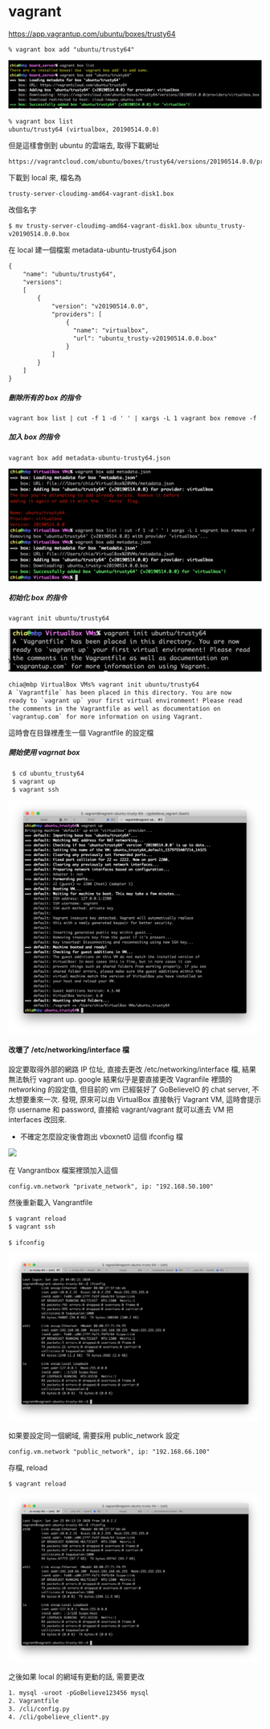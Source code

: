 # vagrant

https://app.vagrantup.com/ubuntu/boxes/trusty64

    % vagrant box add "ubuntu/trusty64"

![image](https://github.com/Charles-Hsu/vagrant/blob/master/vagrant_add_box.png)

    % vagrant box list
    ubuntu/trusty64 (virtualbox, 20190514.0.0)

但是這樣會倒到 ubuntu 的雲端去, 取得下載網址
    
    https://vagrantcloud.com/ubuntu/boxes/trusty64/versions/20190514.0.0/providers/virtualbox.box

下載到 local 來, 檔名為

    trusty-server-cloudimg-amd64-vagrant-disk1.box

改個名字

    $ mv trusty-server-cloudimg-amd64-vagrant-disk1.box ubuntu_trusty-v20190514.0.0.box
    
在 local 建一個檔案 metadata-ubuntu-trusty64.json

    {
        "name": "ubuntu/trusty64",
        "versions": 
        [
            {
                "version": "v20190514.0.0",
                "providers": [
                    {
                      "name": "virtualbox",
                      "url": "ubuntu_trusty-v20190514.0.0.box"
                    }
                ]
            }
        ]
    }

##### 刪除所有的 box 的指令

    vagrant box list | cut -f 1 -d ' ' | xargs -L 1 vagrant box remove -f
    
##### 加入 box 的指令

    vagrant box add metadata-ubuntu-trusty64.json

![image](https://github.com/Charles-Hsu/vagrant/blob/master/add_local_vagrant_box.png)

##### 初始化 box 的指令

    vagrant init ubuntu/trusty64

![image](https://github.com/Charles-Hsu/vagrant/blob/master/vagrant_init.png)

    chia@mbp VirtualBox VMs% vagrant init ubuntu/trusty64
    A `Vagrantfile` has been placed in this directory. You are now
    ready to `vagrant up` your first virtual environment! Please read
    the comments in the Vagrantfile as well as documentation on
    `vagrantup.com` for more information on using Vagrant.
    
這時會在目錄裡產生一個 Vagrantfile 的設定檔

##### 開始使用 vagrnat box

     $ cd ubuntu_trusty64
     $ vagrant up
     $ vagrant ssh
     
![image](https://github.com/Charles-Hsu/vagrant/blob/master/vagrant-up.png)

#### 改壞了 /etc/networking/interface 檔

設定要取得外部的網路 IP 位址, 直接去更改 /etc/networking/interface 檔, 結果無法執行 vagrant up. google 結果似乎是要直接更改 Vagranfile 裡頭的 networking 的設定值, 但目前的 vm 已經裝好了 GoBelieveIO 的 chat server, 不太想要重來一次. 發現, 原來可以由 VirtualBox 直接執行 Vagrant VM, 這時會提示你 username 和 password, 直接給 vagrant/vagrant 就可以進去 VM 把 interfaces 改回來.

- 不確定怎麼設定後會跑出 vboxnet0 這個 ifconfig 檔

![](https://github.com/Charles-Hsu/vagrant/blob/master/vagrant-vboxnet0.png)

在 Vangrantbox 檔案裡頭加入這個

    config.vm.network "private_network", ip: "192.168.50.100"
    
然後重新載入 Vangrantfile

    $ vagrant reload
    $ vagrant ssh
    
    $ ifconfig
    
![](https://github.com/Charles-Hsu/vagrant/blob/master/vagrant-ifconfig-50.100.png)

如果要設定同一個網域, 需要採用 public_network 設定

    config.vm.network "public_network", ip: "192.168.66.100"
    
存檔, reload

    $ vagrant reload
    
![](https://github.com/Charles-Hsu/vagrant/blob/master/vagrant-network-public-66.100.png)

之後如果 local 的網域有更動的話, 需要更改

    1. mysql -uroot -pGoBelieve123456 mysql
    2. Vagrantfile
    3. /cli/config.py
    4. /cli/gobelieve_client*.py


